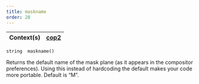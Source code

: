```yaml
---
title: maskname
order: 28
---
```

| Context(s) | [cop2](../contexts/cop2.html) |
| --- | --- |

`string  maskname()`

Returns the default name of the mask plane (as it appears in the
compositor preferences). Using this instead of hardcoding the default
makes your code more portable. Default is “M”.
